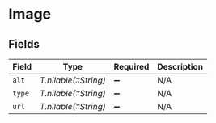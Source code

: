 # Image


## Fields

| Field                 | Type                  | Required              | Description           |
| --------------------- | --------------------- | --------------------- | --------------------- |
| `alt`                 | *T.nilable(::String)* | :heavy_minus_sign:    | N/A                   |
| `type`                | *T.nilable(::String)* | :heavy_minus_sign:    | N/A                   |
| `url`                 | *T.nilable(::String)* | :heavy_minus_sign:    | N/A                   |
